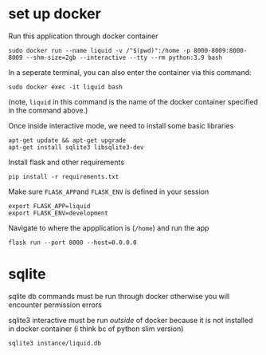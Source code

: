 # set up docker
Run this application through docker container
```
sudo docker run --name liquid -v /"$(pwd)":/home -p 8000-8009:8000-8009 --shm-size=2gb --interactive --tty --rm python:3.9 bash
```

In a seperate terminal, you can also enter the container via this command: 
```
sudo docker exec -it liquid bash
```
(note, `liquid` in this command is the name of the docker container specified
in the command above.)

Once inside interactive mode, we need to install some basic libraries
```
apt-get update && apt-get upgrade
apt-get install sqlite3 libsqlite3-dev
```

Install flask and other requirements
```
pip install -r requirements.txt
```

Make sure `FLASK_APP`and `FLASK_ENV` is defined in your session
```
export FLASK_APP=liquid
export FLASK_ENV=development
```

Navigate to where the appplication is (`/home`) and run the app
```
flask run --port 8000 --host=0.0.0.0
```

# sqlite
sqlite db commands must be run through docker otherwise you will encounter permission errors

sqlite3 interactive must be run *outside* of docker because it is not installed
in docker container (i think bc of python slim version)

```
sqlite3 instance/liquid.db
```
